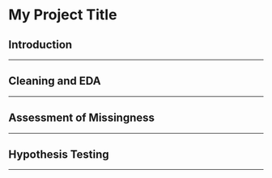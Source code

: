 # My Project Title



## Introduction


---

## Cleaning and EDA


---

## Assessment of Missingness


---

## Hypothesis Testing


---
